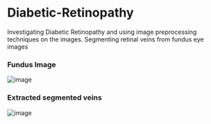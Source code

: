 # Diabetic-Retinopathy
Investigating Diabetic Retinopathy and using image preprocessing techniques on the images.
Segmenting retinal veins from fundus eye images


### Fundus Image
![image](https://user-images.githubusercontent.com/51405208/191985390-d4c99299-46e4-4a89-9cbf-1ae8b2bd482d.png)

### Extracted segmented veins
![image](https://user-images.githubusercontent.com/51405208/191985596-80ed4458-505a-4bd4-9234-6df75bf83731.png)

